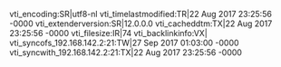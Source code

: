 vti_encoding:SR|utf8-nl
vti_timelastmodified:TR|22 Aug 2017 23:25:56 -0000
vti_extenderversion:SR|12.0.0.0
vti_cacheddtm:TX|22 Aug 2017 23:25:56 -0000
vti_filesize:IR|74
vti_backlinkinfo:VX|
vti_syncofs_192.168.142.2\:21:TW|27 Sep 2017 01:03:00 -0000
vti_syncwith_192.168.142.2\:21:TX|22 Aug 2017 23:25:56 -0000
